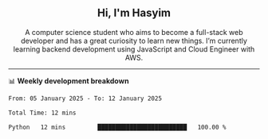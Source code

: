 <h2 align="center">Hi, I'm Hasyim</h2>

<p align="center">A computer science student who aims to become a full-stack web developer and has a great curiosity to learn new things. I’m currently learning backend development using JavaScript and Cloud Engineer with AWS.</p>

---

📊 **Weekly development breakdown**

<!--START_SECTION:waka-->

```txt
From: 05 January 2025 - To: 12 January 2025

Total Time: 12 mins

Python   12 mins         █████████████████████████   100.00 %
```

<!--END_SECTION:waka-->

<!-- - You can reach me on **hasyim11c@gmail.com** -->
